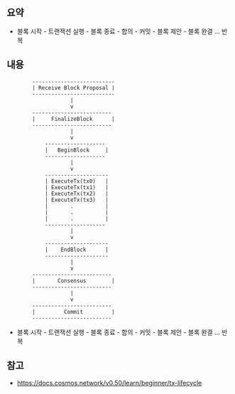 ## 요약
- 블록 시작 - 트랜잭션 실행 - 블록 종료 - 합의 - 커밋 - 블록 제안 - 블록 완결 ... 반복
## 내용
```
        --------------------------
        | Receive Block Proposal |
        --------------------------
                    |
                    v
        -------------------------
        |     FinalizeBlock      |
        -------------------------
                    |
                    v
            -------------------
            |   BeginBlock     | 
            -------------------
                    |
                    v
            --------------------
            | ExecuteTx(tx0)   |
            | ExecuteTx(tx1)   |
            | ExecuteTx(tx2)   |
            | ExecuteTx(tx3)   |
            |       .          |
            |       .          |
            |       .          |
            -------------------
                    |
                    v
            --------------------
            |    EndBlock      |
            --------------------
                    |
                    v
        -------------------------
        |       Consensus        |
        -------------------------
                    |
                    v
        -------------------------
        |         Commit         |
        -------------------------
```
- 블록 시작 - 트랜잭션 실행 - 블록 종료 - 합의 - 커밋 - 블록 제안 - 블록 완결 ... 반복
## 참고
- https://docs.cosmos.network/v0.50/learn/beginner/tx-lifecycle